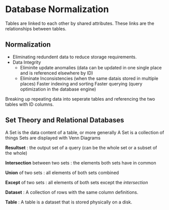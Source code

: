 # Database Normalization
Tables are linked to each other by shared attributes.
These links are the relationships between tables.

## Normalization
- Eliminating redundent data to reduce storage requirements.
- Data Integrity
  - Eliminite update anomalies (data can be updated in one single place and is referenced elsewhere by ID)
  - Eliminate Inconsistencies (when the same datais stored in multiple places)
Faster indexing and sorting
Faster querying (query optimization in the database engine)

Breaking up repeating data into seperate tables and referencing the two tables with ID columns.


## Set Theory and Relational Databases
A Set is the data content of a table, or more generally
A Set is a collection of things
Sets are displayed with Venn Diagrams

**Resultset**
: the output set of a query (can be the whole set or a subset of the whole)


**Intersection** between two sets
: the elements both sets have in common

**Union** of two sets
: all elements of both sets combined

**Except** of two sets
: all elements of both sets except the *intersection*


**Dataset**
: A collection of rows with the same column definitions.

**Table**
: A table is a dataset that is stored physically on a disk.
